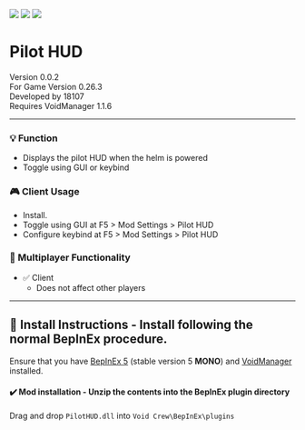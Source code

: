 [![](https://img.shields.io/badge/-Void_Crew_Modding_Team-111111?style=just-the-label&logo=github&labelColor=24292f)](https://github.com/Void-Crew-Modding-Team)
![](https://img.shields.io/badge/Game%20Version-0.26.3-111111?style=flat&labelColor=24292f&color=111111)
[![](https://img.shields.io/discord/1180651062550593536.svg?&logo=discord&logoColor=ffffff&style=flat&label=Discord&labelColor=24292f&color=111111)](https://discord.gg/g2u5wpbMGu "Void Crew Modding Discord")

# Pilot HUD

Version 0.0.2  
For Game Version 0.26.3  
Developed by 18107  
Requires VoidManager 1.1.6


---------------------

### 💡 Function

- Displays the pilot HUD when the helm is powered
- Toggle using GUI or keybind

### 🎮 Client Usage

- Install.
- Toggle using GUI at F5 > Mod Settings > Pilot HUD
- Configure keybind at F5 > Mod Settings > Pilot HUD

### 👥 Multiplayer Functionality

- ✅ Client
  - Does not affect other players

---------------------

## 🔧 Install Instructions - **Install following the normal BepInEx procedure.**

Ensure that you have [BepInEx 5](https://thunderstore.io/c/void-crew/p/BepInEx/BepInExPack/) (stable version 5 **MONO**) and [VoidManager](https://thunderstore.io/c/void-crew/p/VoidCrewModdingTeam/VoidManager/) installed.

#### ✔️ Mod installation - **Unzip the contents into the BepInEx plugin directory**

Drag and drop `PilotHUD.dll` into `Void Crew\BepInEx\plugins`
